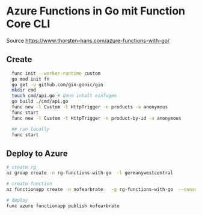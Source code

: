 # Azure Functions in Go mit Function Core CLI 
Source https://www.thorsten-hans.com/azure-functions-with-go/

## Create 

```sh
  func init --worker-runtime custom
  go mod init fn
  go get -u github.com/gin-gonic/gin
  mkdir cmd
  touch cmd/api.go # dann inhalt einfugen
  go build ./cmd/api.go
  func new -l Custom -t HttpTrigger -n products -a anonymous
  func start
  func new -l Custom -t HttpTrigger -n product-by-id -a anonymous

  ## run locally
  func start
```

## Deploy to Azure
```sh
# create rg
az group create -n rg-functions-with-go  -l germanywestcentral

# create function
az functionapp create -n nofearbrate   -g rg-functions-with-go  --consumption-plan-location germanywestcentral   --os-type Linux --runtime custom  --functions-version 3 --storage-account nofearbrate1234

# deploy
func azure functionapp publish nofearbrate

```